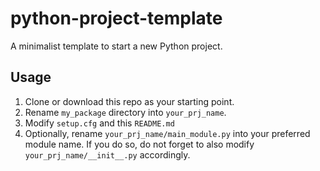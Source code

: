 # python-project-template
A minimalist template to start a new Python project.


## Usage

1. Clone or download this repo as your starting point.
2. Rename `my_package` directory into `your_prj_name`.
3. Modify `setup.cfg` and this `README.md`
4. Optionally, rename `your_prj_name/main_module.py` into your preferred module name.
   If you do so, do not forget to also modify `your_prj_name/__init__.py` accordingly.

